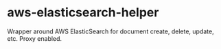 # aws-elasticsearch-helper
Wrapper around AWS ElasticSearch for document create, delete, update, etc. Proxy enabled.
